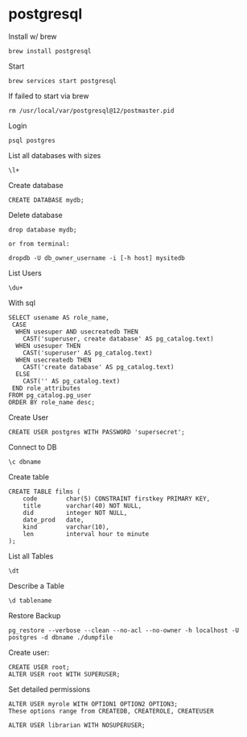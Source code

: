 # postgresql
Install w/ brew
```
brew install postgresql
```

Start
```
brew services start postgresql
```

If failed to start via brew
```
rm /usr/local/var/postgresql@12/postmaster.pid
```

Login
```
psql postgres
```

List all databases with sizes 
```
\l+
```

Create database
```
CREATE DATABASE mydb;
```

Delete database
```
drop database mydb;

or from terminal:

dropdb -U db_owner_username -i [-h host] mysitedb
```

List Users
```
\du+
```

With sql
```
SELECT usename AS role_name,
 CASE
  WHEN usesuper AND usecreatedb THEN
    CAST('superuser, create database' AS pg_catalog.text)
  WHEN usesuper THEN
    CAST('superuser' AS pg_catalog.text)
  WHEN usecreatedb THEN
    CAST('create database' AS pg_catalog.text)
  ELSE
    CAST('' AS pg_catalog.text)
 END role_attributes
FROM pg_catalog.pg_user
ORDER BY role_name desc;
```

Create User
```
CREATE USER postgres WITH PASSWORD 'supersecret';
```

Connect to DB
```
\c dbname
```

Create table
```
CREATE TABLE films (
    code        char(5) CONSTRAINT firstkey PRIMARY KEY,
    title       varchar(40) NOT NULL,
    did         integer NOT NULL,
    date_prod   date,
    kind        varchar(10),
    len         interval hour to minute
);
```

List all Tables
```
\dt
```

Describe a Table
```
\d tablename
```

Restore Backup
```
pg_restore --verbose --clean --no-acl --no-owner -h localhost -U postgres -d dbname ./dumpfile
```

Create user:
```
CREATE USER root;
ALTER USER root WITH SUPERUSER;
```

Set detailed permissions
```
ALTER USER myrole WITH OPTION1 OPTION2 OPTION3;
These options range from CREATEDB, CREATEROLE, CREATEUSER

ALTER USER librarian WITH NOSUPERUSER;
```
